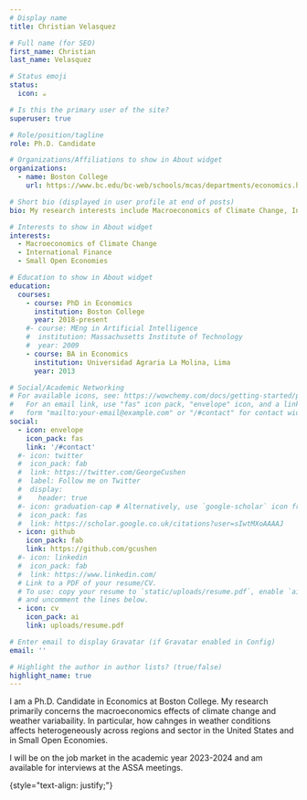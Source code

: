 ```yaml
---
# Display name
title: Christian Velasquez

# Full name (for SEO)
first_name: Christian
last_name: Velasquez

# Status emoji
status:
  icon: ☕️

# Is this the primary user of the site?
superuser: true

# Role/position/tagline
role: Ph.D. Candidate

# Organizations/Affiliations to show in About widget
organizations:
  - name: Boston College
    url: https://www.bc.edu/bc-web/schools/mcas/departments/economics.html

# Short bio (displayed in user profile at end of posts)
bio: My research interests include Macroeconomics of Climate Change, International finance, and Small Open Economies.

# Interests to show in About widget
interests:
  - Macroeconomics of Climate Change
  - International Finance
  - Small Open Economies

# Education to show in About widget
education:
  courses:
    - course: PhD in Economics
      institution: Boston College
      year: 2018-present
    #- course: MEng in Artificial Intelligence
    #  institution: Massachusetts Institute of Technology
    #  year: 2009
    - course: BA in Economics
      institution: Universidad Agraria La Molina, Lima
      year: 2013

# Social/Academic Networking
# For available icons, see: https://wowchemy.com/docs/getting-started/page-builder/#icons
#   For an email link, use "fas" icon pack, "envelope" icon, and a link in the
#   form "mailto:your-email@example.com" or "/#contact" for contact widget.
social:
  - icon: envelope
    icon_pack: fas
    link: '/#contact'
  #- icon: twitter
  #  icon_pack: fab
  #  link: https://twitter.com/GeorgeCushen
  #  label: Follow me on Twitter
  #  display:
  #    header: true
  #- icon: graduation-cap # Alternatively, use `google-scholar` icon from `ai` icon pack
  #  icon_pack: fas
  #  link: https://scholar.google.co.uk/citations?user=sIwtMXoAAAAJ
  - icon: github
    icon_pack: fab
    link: https://github.com/gcushen
  #- icon: linkedin
  #  icon_pack: fab
  #  link: https://www.linkedin.com/
  # Link to a PDF of your resume/CV.
  # To use: copy your resume to `static/uploads/resume.pdf`, enable `ai` icons in `params.yaml`,
  # and uncomment the lines below.
  - icon: cv
    icon_pack: ai
    link: uploads/resume.pdf

# Enter email to display Gravatar (if Gravatar enabled in Config)
email: ''

# Highlight the author in author lists? (true/false)
highlight_name: true
---
```


I am a Ph.D. Candidate in Economics at Boston College. My research primarily concerns the macroeconomics effects of climate change and weather variabaility. In particular, how cahnges in weather conditions affects heterogeneously across regions and sector in the United States and in Small Open Economies.

I will be on the job market in the academic year 2023-2024 and am available for interviews at the ASSA meetings.

{style="text-align: justify;"}

